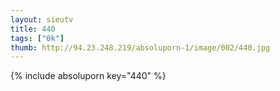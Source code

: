 ```yaml
--- 
layout: sieutv
title: 440
tags: ["0k"]
thumb: http://94.23.248.219/absoluporn-1/image/002/440.jpg
---
```

{% include absoluporn key="440" %} 
